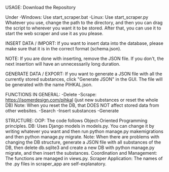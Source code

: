 USAGE:
Download the Repository

Under 
-Windows: Use start_scraper.bat
-Linux: Use start_scraper.py
Whatever you use, change the path to the directory, and then you can drag the script to wherever you want it to be stored. After that, you can use it to start the web scraper and use it as you please.

INSERT DATA / IMPORT:
If you want to insert data into the database, please make sure that it is in the correct format (schema.json).

NOTE: If you are done with inserting, remove the JSON file. If you don't, the next insertion will have an unnecessarily long duration.

GENERATE DATA / EXPORT:
If you want to generate a JSON file with all the currently stored substances, click "Generate JSON" in the GUI. The file will be generated with the name PIHKAL.json.

FUNCTIONS IN GENERAL:
-Delete
-Scrape: https://isomerdesign.com/pihkal (just new substances or reset the whole DB)
Note: When you reset the DB, that DOES NOT affect stored data from other websites.
-Search
-Insert substances
-Generate

STRUCTURE:
OOP: The code follows Object-Oriented Programming principles.
DB: Uses Django models in models.py. You can change it by writing whatever you want and then run python manage.py makemigrations and then python manage.py migrate.
Note: When there are problems with changing the DB structure, generate a JSON file with all substances of the DB, then delete db.sqlite3 and create a new DB with python manage.py migrate, and then insert the substances.
Coordination and Management: The functions are managed in views.py.
Scraper Application: The names of the .py files in scraper_app are self-explanatory.
